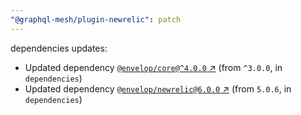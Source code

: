```yaml
---
"@graphql-mesh/plugin-newrelic": patch
---
```

dependencies updates:
  - Updated dependency [`@envelop/core@^4.0.0` ↗︎](https://www.npmjs.com/package/@envelop/core/v/4.0.0) (from `^3.0.0`, in `dependencies`)
  - Updated dependency [`@envelop/newrelic@6.0.0` ↗︎](https://www.npmjs.com/package/@envelop/newrelic/v/6.0.0) (from `5.0.6`, in `dependencies`)
